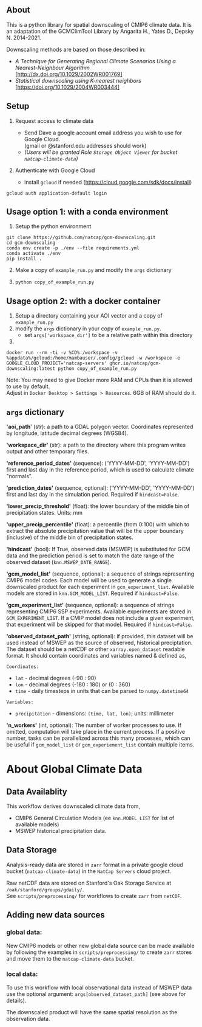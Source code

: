 ## About
This is a python library for spatial downscaling of CMIP6 climate data. It is an adaptation of 
the GCMClimTool Library by Angarita H., Yates D., Depsky N. 2014-2021.  

Downscaling methods are based on those described in:  
* _A Technique for Generating Regional Climate Scenarios Using a Nearest-Neighbour Algorithm_ [http://dx.doi.org/10.1029/2002WR001769]
* _Statistical downscaling using K-nearest neighbors_ [https://doi.org/10.1029/2004WR003444]

## Setup

1. Request access to climate data
    * Send Dave a google account email address you wish to use for Google Cloud.  
    (gmail or @stanford.edu addresses should work)
    * _(Users will be granted Role `Storage Object Viewer` for bucket `natcap-climate-data`)_

2. Authenticate with Google Cloud
    * install `gcloud` if needed (https://cloud.google.com/sdk/docs/install)
```
gcloud auth application-default login
```

## Usage option 1: with a conda environment

1. Setup the python environment
```
git clone https://github.com/natcap/gcm-downscaling.git
cd gcm-downscaling
conda env create -p ./env --file requirements.yml
conda activate ./env
pip install .
```

2. Make a copy of `example_run.py` and modify the `args` dictionary

3. `python copy_of_example_run.py`

## Usage option 2: with a docker container

1. Setup a directory containing your AOI vector and a copy of `example_run.py`
2. modify the `args` dictionary in your copy of `example_run.py`. 
    * set `args['workspace_dir']` to be a relative path within this directory
3. 
```
docker run --rm -ti -v %CD%:/workspace -v %appdata%/gcloud:/home/mambauser/.config/gcloud -w /workspace -e GOOGLE_CLOUD_PROJECT='natcap-servers' ghcr.io/natcap/gcm-downscaling:latest python copy_of_example_run.py
```

Note: You may need to give Docker more RAM and CPUs than it is allowed to use by default.  
Adjust in `Docker Desktop > Settings > Resources`. 6GB of RAM should do it.

## `args` dictionary
**'aoi_path**' (str): a path to a GDAL polygon vector. Coordinates
    represented by longitude, latitude decimal degrees (WGS84).

**'workspace_dir'** (str): a path to the directory where this program
    writes output and other temporary files.

**'reference_period_dates'** (sequence): ('YYYY-MM-DD', 'YYYY-MM-DD')
    first and last day in the reference period, which is used to
    calculate climate "normals".

**'prediction_dates'** (sequence, optional): ('YYYY-MM-DD', 'YYYY-MM-DD')
    first and last day in the simulation period.
    Required if `hindcast=False`.

**'lower_precip_threshold'** (float): the lower boundary of the
    middle bin of precipitation states. Units: mm

**'upper_precip_percentile'** (float): a percentile (from 0:100) with
    which to extract the absolute precipitation value that will be the
    upper boundary (inclusive) of the middle bin of precipitation states.

**'hindcast'** (bool): If True, observed data (MSWEP) is substituted
    for GCM data and the prediction period is set to match the date
    range of the observed dataset (``knn.MSWEP_DATE_RANGE``).

**'gcm_model_list'** (sequence, optional): a sequence of strings
    representing CMIP6 model codes. Each model will be used to generate
    a single downscaled product for each experiment in `gcm_experiment_list`.
    Available models are stored in ``knn.GCM_MODEL_LIST``.
    Required if `hindcast=False`.

**'gcm_experiment_list'** (sequence, optional): a sequence of strings
    representing CMIP6 SSP experiments. Available experiments are
    stored in ``GCM_EXPERIMENT_LIST``. If a CMIP model does not include
    a given experiment, that experiment will be skipped for that model.
    Required if `hindcast=False`.

**'observed_dataset_path'** (string, optional): if provided, this
    dataset will be used instead of MSWEP as the source of observed,
    historical preciptation. The dataset should be a netCDF or other
    ``xarray.open_dataset`` readable format. It should contain
    coordinates and variables named & defined as,

`Coordinates:`
* `lat`  - decimal degrees (-90 : 90)
* `lon`  - decimal degrees (-180 : 180) or (0 : 360)
* `time` - daily timesteps in units that can be parsed to `numpy.datetime64`

`Variables:`
* `precipitation` - dimensions: `(time, lat, lon)`; units: millimeter

**'n_workers'** (int, optional): The number of worker processes to
    use. If omitted, computation will take place in the current process.
    If a positive number, tasks can be parallelized across this many
    processes, which can be useful if `gcm_model_list` or
    `gcm_experiement_list` contain multiple items.

# About Global Climate Data
## Data Availablity

This workflow derives downscaled climate data from,
* CMIP6 General Circulation Models (ee `knn.MODEL_LIST` for list of available models)
* MSWEP historical precipitation data.

## Data Storage
Analysis-ready data are stored in `zarr` format in a private google cloud bucket
(`natcap-climate-data`) in the `NatCap Servers` cloud project.  

Raw netCDF data are stored on Stanford's Oak Storage Service at
`/oak/stanford/groups/gdaily/`.  
See `scripts/preprocessing/` for workflows to create `zarr` from `netCDF`.

## Adding new data sources
### global data:
New CMIP6 models or other new global data source can be made available
by following the examples in `scripts/preprocessing/` to create `zarr` stores
and move them to the `natcap-climate-data` bucket. 

### local data:
To use this workflow with local observational data instead of MSWEP data
use the optional argument: `args[observed_dataset_path]` (see above for details).

The downscaled product will have the same spatial resolution as the observation data.
